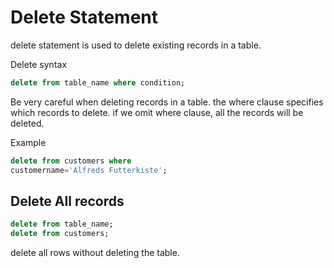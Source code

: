 # Delete Statement
delete statement is used to delete existing records in a table.

Delete syntax
```sql
delete from table_name where condition;
```
Be very careful when deleting records in a table.
the where clause specifies which records to delete.
if we omit where clause, all the records will be deleted.

Example
```sql
delete from customers where
customername='Alfreds Futterkiste';
```

## Delete All records
```sql
delete from table_name;
delete from customers;
```
delete all rows without deleting the table.
